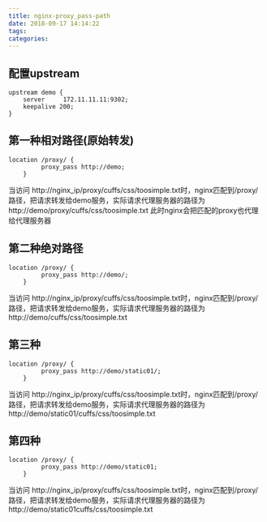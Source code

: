 ```yaml
---
title: nginx-proxy_pass-path
date: 2018-09-17 14:14:22
tags:
categories:
---
```

## 配置upstream
```
upstream demo {
    server     172.11.11.11:9302;
    keepalive 200;
}
```


## 第一种相对路径(原始转发)
```
location /proxy/ {
         proxy_pass http://demo;
    }
```
当访问 http://nginx_ip/proxy/cuffs/css/toosimple.txt时，nginx匹配到/proxy/路径，把请求转发给demo服务，实际请求代理服务器的路径为
http://demo/proxy/cuffs/css/toosimple.txt 此时nginx会把匹配的proxy也代理给代理服务器


## 第二种绝对路径
```
location /proxy/ {
         proxy_pass http://demo/;
    }
```
当访问 http://nginx_ip/proxy/cuffs/css/toosimple.txt时，nginx匹配到/proxy/路径，把请求转发给demo服务，实际请求代理服务器的路径为
http://demo/cuffs/css/toosimple.txt


## 第三种
```
location /proxy/ {
         proxy_pass http://demo/static01/;
    }
```
当访问 http://nginx_ip/proxy/cuffs/css/toosimple.txt时，nginx匹配到/proxy/路径，把请求转发给demo服务，实际请求代理服务器的路径为
http://demo/static01/cuffs/css/toosimple.txt

## 第四种
```
location /proxy/ {
         proxy_pass http://demo/static01;
    }
```
当访问 http://nginx_ip/proxy/cuffs/css/toosimple.txt时，nginx匹配到/proxy/路径，把请求转发给demo服务，实际请求代理服务器的路径为
http://demo/static01cuffs/css/toosimple.txt
